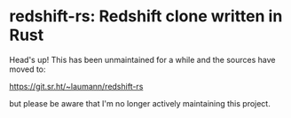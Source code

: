 # redshift-rs: Redshift clone written in Rust

Head's up! This has been unmaintained for a while and the sources have moved to:

https://git.sr.ht/~laumann/redshift-rs

but please be aware that I'm no longer actively maintaining this project.
